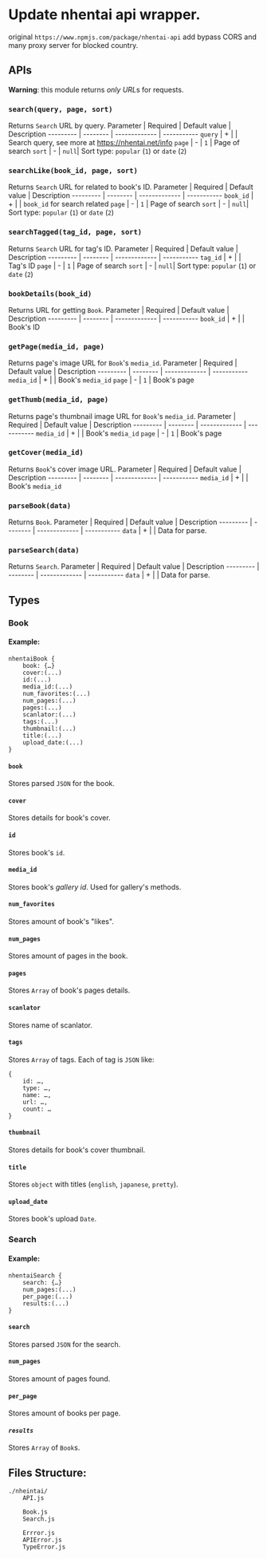 # Update nhentai api wrapper.
original `https://www.npmjs.com/package/nhentai-api`
add bypass CORS and many proxy server for blocked country.
## APIs

**Warning**: this module returns *only URL*s for requests.

### `search(query, page, sort)`
Returns `Search` URL by query.
Parameter | Required | Default value | Description
--------- | -------- | ------------- | -----------
`query` | + | | Search query, see more at https://nhentai.net/info
`page` | - | `1` | Page of search
`sort` | - | `null`| Sort type: `popular` (`1`) or `date` (`2`)

### `searchLike(book_id, page, sort)`
Returns `Search` URL for related to book's ID.
Parameter | Required | Default value | Description
--------- | -------- | ------------- | -----------
`book_id` | + | | `book_id` for search related
`page` | - | `1` | Page of search
`sort` | - | `null`| Sort type: `popular` (`1`) or `date` (`2`)

### `searchTagged(tag_id, page, sort)`
Returns `Search` URL for tag's ID.
Parameter | Required | Default value | Description
--------- | -------- | ------------- | -----------
`tag_id` | + | | Tag's ID
`page` | - | `1` | Page of search
`sort` | - | `null`| Sort type: `popular` (`1`) or `date` (`2`)

### `bookDetails(book_id)`
Returns URL for getting `Book`.
Parameter | Required | Default value | Description
--------- | -------- | ------------- | -----------
`book_id` | + | | Book's ID

### `getPage(media_id, page)`
Returns page's image URL for `Book`'s `media_id`.
Parameter | Required | Default value | Description
--------- | -------- | ------------- | -----------
`media_id` | + | | Book's `media_id`
`page` | - | `1` | Book's page

### `getThumb(media_id, page)`
Returns page's thumbnail image URL for `Book`'s `media_id`.
Parameter | Required | Default value | Description
--------- | -------- | ------------- | -----------
`media_id` | + | | Book's `media_id`
`page` | - | `1` | Book's page


### `getCover(media_id)`
Returns `Book`'s cover image URL.
Parameter | Required | Default value | Description
--------- | -------- | ------------- | -----------
`media_id` | + | | Book's `media_id`

### `parseBook(data)`
Returns `Book`.
Parameter | Required | Default value | Description
--------- | -------- | ------------- | -----------
`data` | + | | Data for parse.

### `parseSearch(data)`
Returns `Search`.
Parameter | Required | Default value | Description
--------- | -------- | ------------- | -----------
`data` | + | | Data for parse.

## Types

### Book

#### Example:
```
nhentaiBook {
	book: {…}
	cover:(...)
	id:(...)
	media_id:(...)
	num_favorites:(...)
	num_pages:(...)
	pages:(...)
	scanlator:(...)
	tags:(...)
	thumbnail:(...)
	title:(...)
	upload_date:(...)
}
```
#### `book`
Stores parsed `JSON` for the book.

#### `cover`
Stores details for book's cover.

#### `id`
Stores book's `id`.

#### `media_id`
Stores book's *gallery id*. Used for gallery's methods.

#### `num_favorites`
Stores amount of book's "likes".

#### `num_pages`
Stores amount of pages in the book.

#### `pages`
Stores `Array` of book's pages details.

#### `scanlator`
Stores name of scanlator.

#### `tags`
Stores `Array` of tags. Each of tag is `JSON` like:
```
{
	id: …,
	type: …,
	name: …,
	url: …,
	count: …
}
```

#### `thumbnail`
Stores details for book's cover thumbnail.

#### `title`
Stores `object` with titles (`english`, `japanese`, `pretty`).

#### `upload_date`
Stores book's upload `Date`.

### Search
#### Example:
```
nhentaiSearch {
	search: {…}
	num_pages:(...)
	per_page:(...)
	results:(...)
}
```

#### `search`
Stores parsed `JSON` for the search.

#### `num_pages`
Stores amount of pages found.

#### `per_page`
Stores amount of books per page.

#### *`results`*
Stores `Array` of `Book`s.

## Files Structure:
```
./nheintai/
	API.js
	
	Book.js
	Search.js
	
	Errror.js
	APIError.js
	TypeError.js
```
